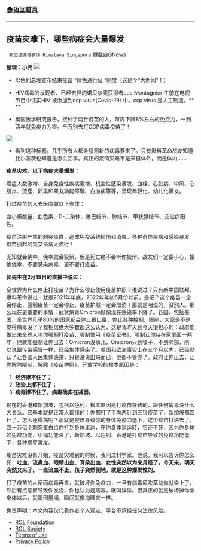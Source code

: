 ###  [:house:返回首頁](https://github.com/ourhimalayas/txt)
---


## 疫苗灾难下，哪些病症会大量爆发
` 新加坡狮城农场 Himalaya Singapore` [轉載自GNews](https://gnews.org/zh-hans/2048335/)

**整理：小亮**
![](https://assets.gnews.org/wp-content/uploads/2022/02/Screenshot-2022-02-22-221307.jpg)
- 以色列总理宣布结束疫苗 “绿色通行证 “制度（这是个“大新闻”！）


- HIV病毒的发现者、已经去世的诺贝尔奖获得者Luc Montagnier 生前在电视节目中证实HIV 被添加到ccp virus(Covid-19) 中，ccp virus 是人工制造。** **


- 英国医学研究报告，接种了两针疫苗的人，每周下降8%左右的免疫力，一到两年就免疫力为零。千万别去打CCP病毒疫苗了！

![](https://assets.gnews.org/wp-content/uploads/2022/02/11-11.jpg)
- 看到这种标题，几乎所有人都会猜测新的病毒要来了。只有爆料革命战友知道比尔盖茨也知道是怎么回事。真正的疫情灾难不是来自体外，而是体内……


**疫苗灾难，以下病症大量爆发：**

癌症人数激增、自身免疫性疾病激增、机会性感染暴发、血栓、心脏病、中风、心肌炎、流產、卵巢和睪丸功能障礙、白血病等等，呈现年轻化、幼儿化爆发。

打过疫苗的人去医院做以下查体：

血小板数量、血色素、D-二聚体、淋巴结节、肺结节、甲状腺结节、艾滋病阳性。

疫苗注射产生的刺突蛋白，造成免疫系统损伤和消失，各种奇怪疾病和感染暴发。疫苗引起的类艾滋病大流行！

无知就会侥幸，侥幸就会狡辩，但是死亡绝不会听你狡辩。战友们一定要小心，拒绝侥幸，不要感染病毒，更不要打疫苗。

**郭先生在2月18日的直播中说过：**

全世界为什么停止打疫苗？为什么停止使用疫苗护照？谁说过？只有新中国联邦、爆料革命说过：就是2021年年底，2022年年初5月份以前，是吧？这个疫苗一定会停止，强制疫苗一定会停止，疫苗护照一定会取消！那就是咱说的，没别人。那么现在更重要的事情：冠状病毒Omicron好像现在感染率下降了。各国、包括美国、全世界几乎80%的国家都会停止戴口罩，停止各种控制、限制，大家是不是觉得病毒没了？我相信绝大多数都这么认为，这是我昨天到今天很担心的：政府能做出来全球人叫你强制打疫苗、强制使用《疫苗证书》、强制让你待在家里面一两年，他就能强制让你出去：Omicron没事儿，Omicron只到嗓子，不到肺部，所以说跟传染感冒一样，已经集体感染了。美国和欧洲事实上在三个月以内，已经默认了让各国人民集体感染，只是没说出来而已，他都不管你了。政府让你出去，让你解除限制、解除《疫苗护照》、开放学校的根本原因是：

1. **经济撑不住了；**
2. **政治上撑不住了；**
3. **病毒撑不住了，病毒确实在减弱。**


现在的香港和新加坡，包括以色列，根本原因是打疫苗导致的，跟任何病毒没什么大关系。它基本就是正常人都懂的：你都打了平均两针到三针疫苗了，新加坡都四针了，怎么还得病呢？那就是疫苗导致你的身体免疫力低下，这个疫苗打进去了，四十万亿个刺突蛋白给你打到身体里边，在你身体里运转，它还不死，因为你身体的免疫功能、纠偏功能没了，新加坡、以色列、香港是打疫苗导致的免疫功能低下，各种病症激发。

疫苗灾难没有开始，疫苗灾难到的时候，我问过科学家。他说，我可以告诉你怎么死：**吐血、流鼻血、眼睛出血、耳朵出血、女性突然以为来月经了，今天来，明天突然又来了，一直流血不止，孩子突然倒地，就是这种爆发性的。**

打了疫苗的人反而病毒再来，就破坏你免疫力，一旦有病毒风吹草动你就染上了，然后有点感冒导致你发烧，你也认为是病毒，就叫误诊。但真正的就是破坏掉你全身体以后，就房倒屋塌，瞬间就像海啸来一样。

 

免责声明：本文内容仅代表作者个人观点，平台不承担任何法律风险。

- [ROL Foundation](https://rolfoundation.org/)
- [ROL Society](https://rolsociety.org/)
- [Terms of use](https://gnews.org/terms-of-use-3/)
- [Privacy Policy](https://gnews.org/privacy-policy/)
